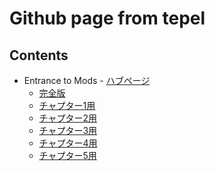 ﻿# Github page from tepel

## Contents

* Entrance to Mods - [ハブページ](https://tepel-chen.github.io/Entrance%20to%20Mods/Entrance%20To%20Mods%20Intro.html)
  * [完全版](https://tepel-chen.github.io/Entrance%20to%20Mods/Entrance%20To%20Mods%20Complete.html)
  * [チャプター1用](https://tepel-chen.github.io/Entrance%20to%20Mods/Entrance%20To%20Mods%20Chapter1.html)
  * [チャプター2用](https://tepel-chen.github.io/Entrance%20to%20Mods/Entrance%20To%20Mods%20Chapter2.html)
  * [チャプター3用](https://tepel-chen.github.io/Entrance%20to%20Mods/Entrance%20To%20Mods%20Chapter3.html)
  * [チャプター4用](https://tepel-chen.github.io/Entrance%20to%20Mods/Entrance%20To%20Mods%20Chapter4.html)
  * [チャプター5用](https://tepel-chen.github.io/Entrance%20to%20Mods/Entrance%20To%20Mods%20Chapter5.html)